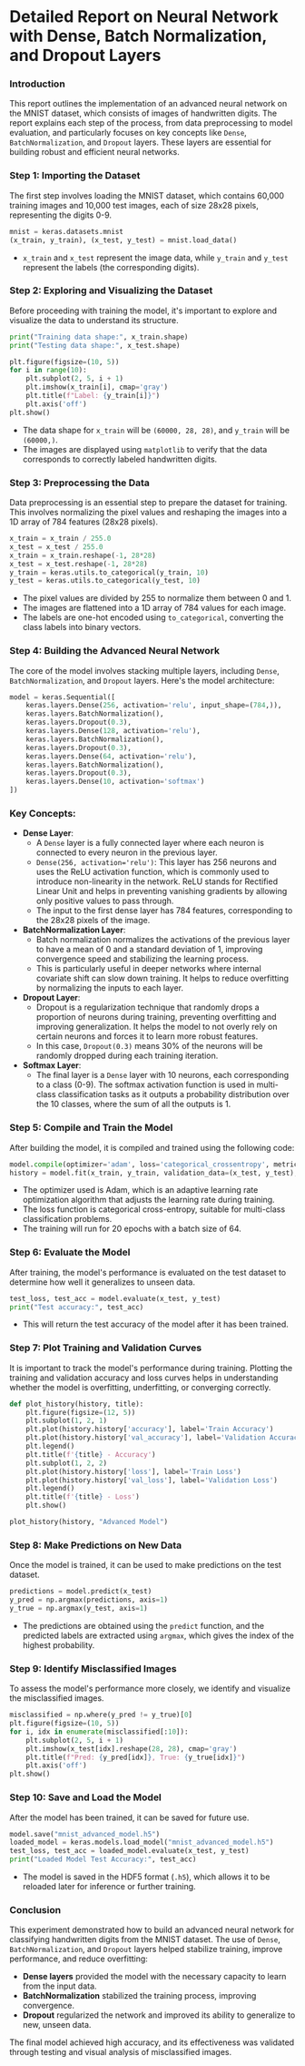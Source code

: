 # Detailed Report on Neural Network with Dense, Batch Normalization, and Dropout Layers

### Introduction

This report outlines the implementation of an advanced neural network on the MNIST dataset, which consists of images of handwritten digits. The report explains each step of the process, from data preprocessing to model evaluation, and particularly focuses on key concepts like `Dense`, `BatchNormalization`, and `Dropout` layers. These layers are essential for building robust and efficient neural networks.

### Step 1: Importing the Dataset

The first step involves loading the MNIST dataset, which contains 60,000 training images and 10,000 test images, each of size 28x28 pixels, representing the digits 0-9.

```python
mnist = keras.datasets.mnist
(x_train, y_train), (x_test, y_test) = mnist.load_data()

```

- `x_train` and `x_test` represent the image data, while `y_train` and `y_test` represent the labels (the corresponding digits).

### Step 2: Exploring and Visualizing the Dataset

Before proceeding with training the model, it's important to explore and visualize the data to understand its structure.

```python
print("Training data shape:", x_train.shape)
print("Testing data shape:", x_test.shape)

plt.figure(figsize=(10, 5))
for i in range(10):
    plt.subplot(2, 5, i + 1)
    plt.imshow(x_train[i], cmap='gray')
    plt.title(f"Label: {y_train[i]}")
    plt.axis('off')
plt.show()

```

- The data shape for `x_train` will be `(60000, 28, 28)`, and `y_train` will be `(60000,)`.
- The images are displayed using `matplotlib` to verify that the data corresponds to correctly labeled handwritten digits.

### Step 3: Preprocessing the Data

Data preprocessing is an essential step to prepare the dataset for training. This involves normalizing the pixel values and reshaping the images into a 1D array of 784 features (28x28 pixels).

```python
x_train = x_train / 255.0
x_test = x_test / 255.0
x_train = x_train.reshape(-1, 28*28)
x_test = x_test.reshape(-1, 28*28)
y_train = keras.utils.to_categorical(y_train, 10)
y_test = keras.utils.to_categorical(y_test, 10)

```

- The pixel values are divided by 255 to normalize them between 0 and 1.
- The images are flattened into a 1D array of 784 values for each image.
- The labels are one-hot encoded using `to_categorical`, converting the class labels into binary vectors.

### Step 4: Building the Advanced Neural Network

The core of the model involves stacking multiple layers, including `Dense`, `BatchNormalization`, and `Dropout` layers. Here's the model architecture:

```python
model = keras.Sequential([
    keras.layers.Dense(256, activation='relu', input_shape=(784,)),
    keras.layers.BatchNormalization(),
    keras.layers.Dropout(0.3),
    keras.layers.Dense(128, activation='relu'),
    keras.layers.BatchNormalization(),
    keras.layers.Dropout(0.3),
    keras.layers.Dense(64, activation='relu'),
    keras.layers.BatchNormalization(),
    keras.layers.Dropout(0.3),
    keras.layers.Dense(10, activation='softmax')
])

```

### Key Concepts:

- **Dense Layer**:
    - A `Dense` layer is a fully connected layer where each neuron is connected to every neuron in the previous layer.
    - `Dense(256, activation='relu')`: This layer has 256 neurons and uses the ReLU activation function, which is commonly used to introduce non-linearity in the network. ReLU stands for Rectified Linear Unit and helps in preventing vanishing gradients by allowing only positive values to pass through.
    - The input to the first dense layer has 784 features, corresponding to the 28x28 pixels of the image.
- **BatchNormalization Layer**:
    - Batch normalization normalizes the activations of the previous layer to have a mean of 0 and a standard deviation of 1, improving convergence speed and stabilizing the learning process.
    - This is particularly useful in deeper networks where internal covariate shift can slow down training. It helps to reduce overfitting by normalizing the inputs to each layer.
- **Dropout Layer**:
    - Dropout is a regularization technique that randomly drops a proportion of neurons during training, preventing overfitting and improving generalization. It helps the model to not overly rely on certain neurons and forces it to learn more robust features.
    - In this case, `Dropout(0.3)` means 30% of the neurons will be randomly dropped during each training iteration.
- **Softmax Layer**:
    - The final layer is a `Dense` layer with 10 neurons, each corresponding to a class (0-9). The softmax activation function is used in multi-class classification tasks as it outputs a probability distribution over the 10 classes, where the sum of all the outputs is 1.

### Step 5: Compile and Train the Model

After building the model, it is compiled and trained using the following code:

```python
model.compile(optimizer='adam', loss='categorical_crossentropy', metrics=['accuracy'])
history = model.fit(x_train, y_train, validation_data=(x_test, y_test), epochs=20, batch_size=64)

```

- The optimizer used is Adam, which is an adaptive learning rate optimization algorithm that adjusts the learning rate during training.
- The loss function is categorical cross-entropy, suitable for multi-class classification problems.
- The training will run for 20 epochs with a batch size of 64.

### Step 6: Evaluate the Model

After training, the model's performance is evaluated on the test dataset to determine how well it generalizes to unseen data.

```python
test_loss, test_acc = model.evaluate(x_test, y_test)
print("Test accuracy:", test_acc)

```

- This will return the test accuracy of the model after it has been trained.

### Step 7: Plot Training and Validation Curves

It is important to track the model's performance during training. Plotting the training and validation accuracy and loss curves helps in understanding whether the model is overfitting, underfitting, or converging correctly.

```python
def plot_history(history, title):
    plt.figure(figsize=(12, 5))
    plt.subplot(1, 2, 1)
    plt.plot(history.history['accuracy'], label='Train Accuracy')
    plt.plot(history.history['val_accuracy'], label='Validation Accuracy')
    plt.legend()
    plt.title(f'{title} - Accuracy')
    plt.subplot(1, 2, 2)
    plt.plot(history.history['loss'], label='Train Loss')
    plt.plot(history.history['val_loss'], label='Validation Loss')
    plt.legend()
    plt.title(f'{title} - Loss')
    plt.show()

plot_history(history, "Advanced Model")

```

### Step 8: Make Predictions on New Data

Once the model is trained, it can be used to make predictions on the test dataset.

```python
predictions = model.predict(x_test)
y_pred = np.argmax(predictions, axis=1)
y_true = np.argmax(y_test, axis=1)

```

- The predictions are obtained using the `predict` function, and the predicted labels are extracted using `argmax`, which gives the index of the highest probability.

### Step 9: Identify Misclassified Images

To assess the model's performance more closely, we identify and visualize the misclassified images.

```python
misclassified = np.where(y_pred != y_true)[0]
plt.figure(figsize=(10, 5))
for i, idx in enumerate(misclassified[:10]):
    plt.subplot(2, 5, i + 1)
    plt.imshow(x_test[idx].reshape(28, 28), cmap='gray')
    plt.title(f"Pred: {y_pred[idx]}, True: {y_true[idx]}")
    plt.axis('off')
plt.show()

```

### Step 10: Save and Load the Model

After the model has been trained, it can be saved for future use.

```python
model.save("mnist_advanced_model.h5")
loaded_model = keras.models.load_model("mnist_advanced_model.h5")
test_loss, test_acc = loaded_model.evaluate(x_test, y_test)
print("Loaded Model Test Accuracy:", test_acc)

```

- The model is saved in the HDF5 format (`.h5`), which allows it to be reloaded later for inference or further training.

### Conclusion

This experiment demonstrated how to build an advanced neural network for classifying handwritten digits from the MNIST dataset. The use of `Dense`, `BatchNormalization`, and `Dropout` layers helped stabilize training, improve performance, and reduce overfitting:

- **Dense layers** provided the model with the necessary capacity to learn from the input data.
- **BatchNormalization** stabilized the training process, improving convergence.
- **Dropout** regularized the network and improved its ability to generalize to new, unseen data.

The final model achieved high accuracy, and its effectiveness was validated through testing and visual analysis of misclassified images.
